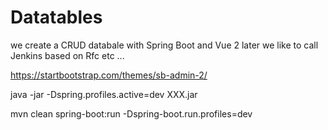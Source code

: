 # Datatables

we create a CRUD databale with Spring Boot and Vue 2
later we like to call Jenkins based on Rfc etc ...

https://startbootstrap.com/themes/sb-admin-2/

java -jar -Dspring.profiles.active=dev XXX.jar

mvn clean spring-boot:run -Dspring-boot.run.profiles=dev
